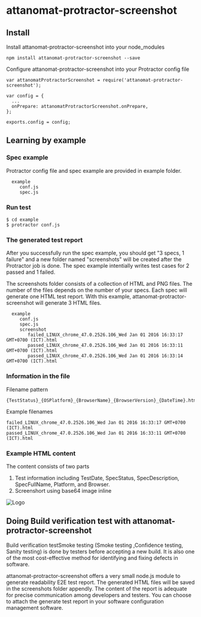 # attanomat-protractor-screenshot

## Install 

Install attanomat-protractor-screenshot into your node_modules

```
npm install attanomat-protractor-screenshot --save 
```

Configure attanomat-protractor-screenshot into your Protractor config file

```
var attanomatProtractorScreenshot = require('attanomat-protractor-screenshot');

var config = {
  ...
  onPrepare: attanomatProtractorScreenshot.onPrepare,
};

exports.config = config;
```

## Learning by example 

### Spec example 

Protractor config file and spec example are provided in example folder. 

```
  example
     conf.js
     spec.js
```

### Run test
```
$ cd example
$ protractor conf.js
```

### The generated test report

After you successfully run the spec example, you should get "3 specs, 1 failure" and a new folder named "screenshots" will be created after the Protractor job is done. The spec example intentially writes test cases for 2 passed and 1 failed. 

The screenshots folder consists of a collection of HTML and PNG files. The number of the files depends on the number of your specs. Each spec will generate one HTML test report. With this example, attanomat-protractor-screenshot will generate 3 HTML files. 

```
  example
     conf.js
     spec.js
     screenshot
        failed_LINUX_chrome_47.0.2526.106_Wed Jan 01 2016 16:33:17 GMT+0700 (ICT).html
        passed_LINUX_chrome_47.0.2526.106_Wed Jan 01 2016 16:33:11 GMT+0700 (ICT).html
        passed_LINUX_chrome_47.0.2526.106_Wed Jan 01 2016 16:33:14 GMT+0700 (ICT).html
```

### Information in the file

Filename pattern
```
{TestStatus}_{OSPlatform}_{BrowserName}_{BrowserVersion}_{DateTime}.html
```
Example filenames
```
failed_LINUX_chrome_47.0.2526.106_Wed Jan 01 2016 16:33:17 GMT+0700 (ICT).html
passed_LINUX_chrome_47.0.2526.106_Wed Jan 01 2016 16:33:11 GMT+0700 (ICT).html
```

### Example HTML content

The content consists of two parts
 1. Test information including TestDate, SpecStatus, SpecDescription, SpecFullName, Platform, and Browser.
 2. Screenshort using base64 image inline

![Logo](https://github.com/vorachet/attanomat-protractor-screenshot/raw/master/example.png)

## Doing Build verification test with attanomat-protractor-screenshot

Build verification testSmoke testing (Smoke testing ,Confidence testing, Sanity testing) is done by testers before accepting a new build. It is also one of the most cost-effective method for identifying and fixing defects in software.  

attanomat-protractor-screenshot offers a very small node.js module to generate readability E2E test report. The generated HTML files will be saved in the screenshots folder appendly. The content of the report is adequate for precise communication among developers and testers.  You can choose to attach the generate test report in your software configuration management software. 



